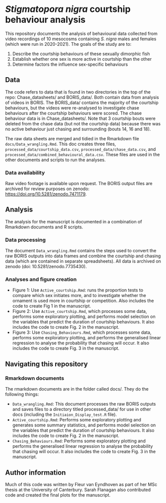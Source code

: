 # *Stigmatopora nigra* courtship behaviour analysis

This repository documents the analysis of behavioural data collected from video recordings of 10 mesocosms containing *S. nigra* males and females (which were run in 2020-2021). The goals of the study are to:

1. Describe the courtship behaviours of these sexually dimorphic fish
2. Establish whether one sex is more active in courtship than the other
3. Determine factors the influence sex-specific behaviours

## Data

The code refers to data that is found in two directories in the top of the repo: Chase_datasheets/ and BORIS_data/. Both contain data from analysis of videos in BORIS. The BORIS_data/ contains the majority of the courtship behaviours, but the videos were re-analysed to investigate chase behaviours after the courtship behaviours were scored. The chase behaviour data is in Chase_datasheets/.  Note that 3 courtship bouts were deleted from the chase data (but not the courtship data) because there was no active behaviour just chasing and surrounding (bouts 14, 16 and 18).

The raw data sheets are merged and tidied in the Rmarkdown file `docs/Data_wrangling.Rmd`. This doc creates three files, `processed_data/courtship_data.csv`, `processed_data/chase_data.csv`, and `processed_data/combined_behavioural_data.csv`. These files are used in the other documents and scripts to run the analyses.


### Data availability

Raw video footage is available upon request. The BORIS output files are archived for review purposes on zenodo: https://doi.org/10.5281/zenodo.7471179.

## Analysis

The analysis for the manuscript is documented in a combination of Rmarkdown documents and R scripts. 

### Data processing

The document `Data_wrangling.Rmd` contains the steps used to convert the raw BORIS outputs into data frames and combine the courtship and chasing data (which are contained in separate spreadsheets). All data is archived on zenodo (doi: 10.5281/zenodo.7735430).

### Analyses and figure creation

* Figure 1: Use `Active_courtship.Rmd`: runs the proportion tests to compare which sex initiates more, and to investigate whether the ornament is used more in courtship or competition. Also includes the code to create Fig 1 in the manuscript.
* Figure 2: Use `Active_courtship.Rmd`, which processes some data, performs some exploratory plotting, and performs model selection on the variables that predict the duration of courtship behaviours. It also includes the code to create Fig. 2 in the manuscript.
* Figure 3: Use `Chasing_Behaviours.Rmd`, which processes some data, performs some exploratory plotting, and performs the generalised linear regression to analyse the probability that chasing will occur. It also includes the code to create Fig. 3 in the manuscript. 



## Navigating this repository


### Rmarkdown documents

The rmarkdown documents are in the folder called docs/. They do the following things:

* `Data_wrangling.Rmd`: This document processes the raw BORIS outputs and saves files to a directory titled processed_data/ for use in other docs (including the `Initiaion_Display_test.R` file).
* `Active_courtship.Rmd`: Performs some exploratory plotting and generates some summary statistics, and performs model selection on the variables that predict the duration of courtship behaviours. It also includes the code to create Fig. 2 in the manuscript.
* `Chasing_Behaviours.Rmd`: Performs some exploratory plotting and performs the generalised linear regression to analyse the probability that chasing will occur. It also includes the code to create Fig. 3 in the manuscript. 

## Author information

Much of this code was written by Fleur van Eyndhoven as part of her MSc thesis at the University of Canterbury. Sarah Flanagan also contributed code and created the final plots for the manuscript.

